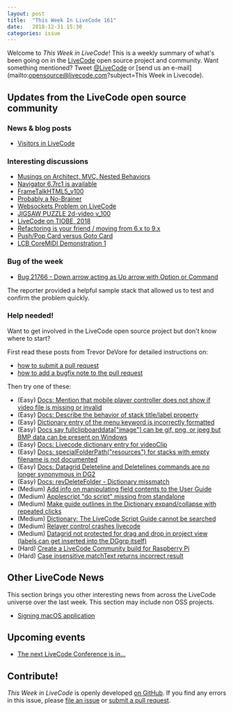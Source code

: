 ```yaml
---
layout: post
title:  "This Week In LiveCode 161"
date:   2018-12-31 15:30
categories: issue
---
```


Welcome to *This Week in LiveCode*!  This is a weekly summary of what's been
going on in the [LiveCode](https://livecode.com/) open source project and
community.  Want something mentioned?  Tweet
[@LiveCode](https://twitter.com/LiveCode) or
[send us an e-mail](mailto:opensource@livecode.com?subject=This Week in Livecode).

## Updates from the LiveCode open source community


### News & blog posts

- [Visitors in LiveCode](https://livecode.com/visitors-in-livecode/)


### Interesting discussions

- [Musings on Architect, MVC, Nested Behaviors](https://www.mail-archive.com/use-livecode@lists.runrev.com/msg99685.html)
- [Navigator 6.7rc1 is available](https://www.mail-archive.com/use-livecode@lists.runrev.com/msg99681.html)
- [FrameTalkHTML5_v100](https://www.mail-archive.com/use-livecode@lists.runrev.com/msg99689.html)
- [Probably a No-Brainer](https://www.mail-archive.com/use-livecode@lists.runrev.com/msg99701.html)
- [Websockets Problem on LiveCode](https://www.mail-archive.com/use-livecode@lists.runrev.com/msg99702.html)
- [JIGSAW PUZZLE 2d-video v_100](https://www.mail-archive.com/use-livecode@lists.runrev.com/msg99731.html)
- [LiveCode on TIOBE, 2018](https://www.mail-archive.com/use-livecode@lists.runrev.com/msg99766.html)
- [Refactoring is your friend / moving from 6.x to 9.x](https://www.mail-archive.com/use-livecode@lists.runrev.com/msg99780.html)
- [Push/Pop Card versus Goto Card](http://forums.livecode.com/viewtopic.php?t=31972&p=174841#p174841)
- [LCB CoreMIDI Demonstration 1](https://www.youtube.com/watch?v=ruauWh3INfw)

<!--
## Updates in the LiveCode open source project

4 pull requests were [merged since the last issue](https://github.com/search?q=org%3Alivecode+is%3Apublic+is%3Apr+is%3Amerged+merged%3A2018-12-17..2018-12-23&type=Issues).
-->

<!---
### New LiveCode releases

- [LiveCode 9.0.2](https://www.mail-archive.com/use-livecode@lists.runrev.com/msg99471.html
)
--->

<!--

### Notable changes

- [Ensure the effective rect is fetched correctly when screen is locked](https://github.com/livecode/livecode/pull/6815)

--->


### Bug of the week

- [Bug 21766 - Down arrow acting as Up arrow with Option or Command](http://quality.livecode.com/show_bug.cgi?id=21766)

The reporter provided a helpful sample stack that allowed us to test and confirm the problem quickly.



### Help needed!

Want to get involved in the LiveCode open source project but don't know where
to start?  

First read these posts from Trevor DeVore for detailed instructions on:

- [how to submit a pull request](https://www.mail-archive.com/use-livecode@lists.runrev.com/msg98530.html)
- [how to add a bugfix note to the pull request](https://www.mail-archive.com/use-livecode@lists.runrev.com/msg98611.html)

Then try one of these:

- (Easy) [Docs: Mention that mobile player controller does not show if video file is missing or invalid](https://quality.livecode.com/show_bug.cgi?id=19631)
- (Easy) [Docs: Describe the behavior of stack title/label property](https://quality.livecode.com/show_bug.cgi?id=19660)
- (Easy) [Dictionary entry of the menu keyword is incorrectly formatted](https://quality.livecode.com/show_bug.cgi?id=20364)
- (Easy) [Docs say fullclipboarddata["image"] can be gif, png, or jpeg but BMP data can be present on Windows](https://quality.livecode.com/show_bug.cgi?id=20472)
- (Easy) [Docs: Livecode dictionary entry for videoClip](https://quality.livecode.com/show_bug.cgi?id=21156)
- (Easy) [Docs: specialFolderPath("resources") for stacks with empty filename is not documented](https://quality.livecode.com/show_bug.cgi?id=21183)
- (Easy) [Docs: Datagrid Deleteline and Deletelines commands are no longer synonymous in DG2](https://quality.livecode.com/show_bug.cgi?id=21576)
- (Easy) [Docs: revDeleteFolder - Dictionary missmatch](https://quality.livecode.com/show_bug.cgi?id=15176)
- (Medium) [Add info on manipulating field contents to the User Guide](http://quality.livecode.com/show_bug.cgi?id=18990)
- (Medium) [Applescript "do script" missing from standalone](http://quality.livecode.com/show_bug.cgi?id=20993)
- (Medium) [Make guide outlines in the Dictionary expand/collapse with repeated clicks](http://quality.livecode.com/show_bug.cgi?id=18184)
- (Medium) [Dictionary: The LiveCode Script Guide cannot be searched](http://quality.livecode.com/show_bug.cgi?id=15957)
- (Medium) [Relayer control crashes livecode](https://quality.livecode.com/show_bug.cgi?id=21460)
- (Medium) [Datagrid not protected for drag and drop in project view (labels can get inserted into the DGgrp itself)](https://quality.livecode.com/show_bug.cgi?id=21750)
- (Hard) [Create a LiveCode Community build for Raspberry Pi](http://forums.livecode.com/viewtopic.php?f=76&t=27912)
- (Hard) [Case insensitive matchText returns incorrect result](https://quality.livecode.com/show_bug.cgi?id=15312)

<!---
### Contributors this week
 
- *[livecodepanos](https://github.com/livecodepanos)*  
- *[livecodesam](https://github.com/livecodesam)*  
--->

## Other LiveCode News


This section brings you other interesting news from across the LiveCode universe over the last week. This section may include non OSS projects.

- [Signing macOS application](https://www.mail-archive.com/use-livecode@lists.runrev.com/msg99774.html)

## Upcoming events

* [The next LiveCode Conference is in...](https://www.mail-archive.com/use-livecode@lists.runrev.com/msg94801.html)


## Contribute!

*This Week in LiveCode* is openly developed
[on GitHub](https://github.com/livecode/this-week-in-livecode).
If you find any errors in this issue, please
[file an issue](https://github.com/livecode/this-week-in-livecode/issues) or
[submit a pull request](https://github.com/livecode/this-week-in-livecode/pulls).
